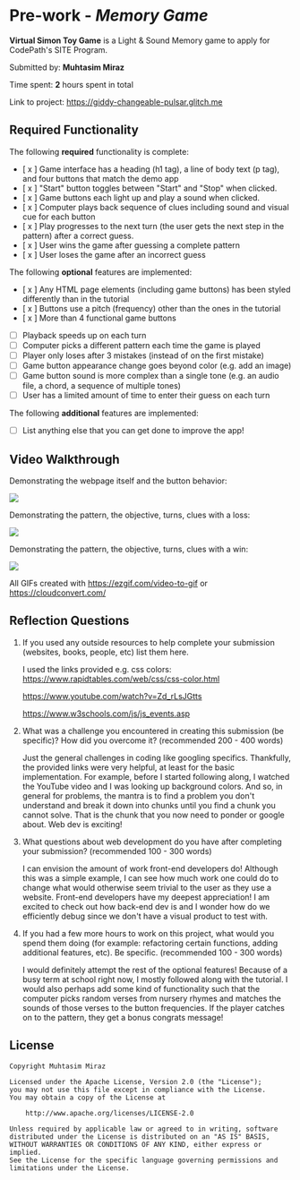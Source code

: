 # Pre-work - _Memory Game_

**Virtual Simon Toy Game** is a Light & Sound Memory game to apply for CodePath's SITE Program.

Submitted by: **Muhtasim Miraz**

Time spent: **2** hours spent in total

Link to project: https://giddy-changeable-pulsar.glitch.me

## Required Functionality

The following **required** functionality is complete:

- [ x ] Game interface has a heading (h1 tag), a line of body text (p tag), and four buttons that match the demo app
- [ x ] "Start" button toggles between "Start" and "Stop" when clicked.
- [ x ] Game buttons each light up and play a sound when clicked.
- [ x ] Computer plays back sequence of clues including sound and visual cue for each button
- [ x ] Play progresses to the next turn (the user gets the next step in the pattern) after a correct guess.
- [ x ] User wins the game after guessing a complete pattern
- [ x ] User loses the game after an incorrect guess

The following **optional** features are implemented:

- [ x ] Any HTML page elements (including game buttons) has been styled differently than in the tutorial
- [ x ] Buttons use a pitch (frequency) other than the ones in the tutorial
- [ x ] More than 4 functional game buttons
- [ ] Playback speeds up on each turn
- [ ] Computer picks a different pattern each time the game is played
- [ ] Player only loses after 3 mistakes (instead of on the first mistake)
- [ ] Game button appearance change goes beyond color (e.g. add an image)
- [ ] Game button sound is more complex than a single tone (e.g. an audio file, a chord, a sequence of multiple tones)
- [ ] User has a limited amount of time to enter their guess on each turn

The following **additional** features are implemented:

- [ ] List anything else that you can get done to improve the app!

## Video Walkthrough

Demonstrating the webpage itself and the button behavior:

![](https://cdn.glitch.com/28ef0946-17d6-4daa-a600-7a92f7e29aa3%2Fezgif.com-gif-maker.gif?v=1616612459451)

Demonstrating the pattern, the objective, turns, clues with a loss:

![](https://cdn.glitch.com/28ef0946-17d6-4daa-a600-7a92f7e29aa3%2FCyb5CDk.gif?v=1616612638078)

Demonstrating the pattern, the objective, turns, clues with a win:

![](https://cdn.glitch.com/28ef0946-17d6-4daa-a600-7a92f7e29aa3%2FOtzltoM.gif?v=1616612645096)

All GIFs created with https://ezgif.com/video-to-gif or https://cloudconvert.com/

## Reflection Questions

1. If you used any outside resources to help complete your submission (websites, books, people, etc) list them here.
   
   I used the links provided e.g. css colors:
    https://www.rapidtables.com/web/css/css-color.html
    
    https://www.youtube.com/watch?v=Zd_rLsJGtts
    
    https://www.w3schools.com/js/js_events.asp

2. What was a challenge you encountered in creating this submission (be specific)? How did you overcome it? (recommended 200 - 400 words)
   
   Just the general challenges in coding like googling specifics. Thankfully, the provided links were very helpful, at least for the basic implementation. For example, before I started following along, I watched the YouTube video and I was looking up background colors. And so, in general for problems, the mantra is to find a problem you don't understand and break it down into chunks until you find a chunk you cannot solve. That is the chunk that you now need to ponder or google about. Web dev is exciting!

3. What questions about web development do you have after completing your submission? (recommended 100 - 300 words)
   
   I can envision the amount of work front-end developers do! Although this was a simple example, I can see how much work one could do to change what would otherwise seem trivial to the user as they use a website. Front-end developers have my deepest appreciation! I am excited to check out how back-end dev is and I wonder how do we efficiently debug since we don't have a visual product to test with. 

4. If you had a few more hours to work on this project, what would you spend them doing (for example: refactoring certain functions, adding additional features, etc). Be specific. (recommended 100 - 300 words)
   
   I would definitely attempt the rest of the optional features! Because of a busy term at school right now, I mostly followed along with the tutorial. I would also perhaps add some kind of functionality such that the computer picks random verses from nursery rhymes and matches the sounds of those verses to the button frequencies. If the player catches on to the pattern, they get a bonus congrats message!

## License

    Copyright Muhtasim Miraz

    Licensed under the Apache License, Version 2.0 (the "License");
    you may not use this file except in compliance with the License.
    You may obtain a copy of the License at

        http://www.apache.org/licenses/LICENSE-2.0

    Unless required by applicable law or agreed to in writing, software
    distributed under the License is distributed on an "AS IS" BASIS,
    WITHOUT WARRANTIES OR CONDITIONS OF ANY KIND, either express or implied.
    See the License for the specific language governing permissions and
    limitations under the License.
